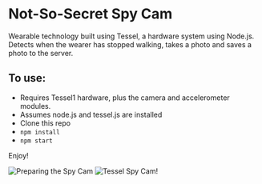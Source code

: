 # Not-So-Secret Spy Cam

Wearable technology built using Tessel, a hardware system using Node.js. Detects when the wearer has stopped walking, takes a photo and saves a photo to the server.


## To use:

* Requires Tessel1 hardware, plus the camera and  accelerometer modules.
* Assumes node.js and tessel.js are installed
* Clone this repo 
* `npm install` 
* `npm start`

Enjoy!

![Preparing the Spy Cam](https://cloud.githubusercontent.com/assets/8210523/14233564/6b07641c-f99a-11e5-8c02-1f2e5f4045a0.jpg=600x450)
![Tessel Spy Cam!](https://cloud.githubusercontent.com/assets/8210523/14233824/14085818-f9a1-11e5-84e7-f71a76641da7.png=600x337)

